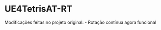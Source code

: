# UE4TetrisAT-RT
Modificações feitas no projeto original:
    - Rotação contínua agora funcional
    